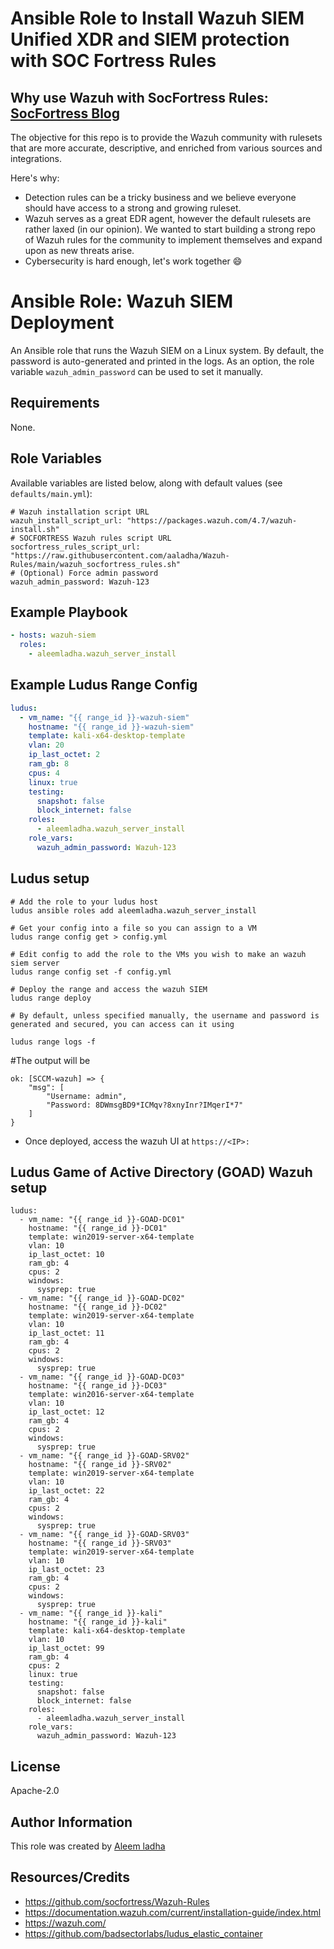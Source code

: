 # Ansible Role to Install Wazuh SIEM Unified XDR and SIEM protection with SOC Fortress Rules

## Why use Wazuh with SocFortress Rules: <a href="https://socfortress.medium.com/">SocFortress Blog</a>

The objective for this repo is to provide the Wazuh community with rulesets that are more accurate, descriptive, and enriched from various sources and integrations.

Here's why:
* Detection rules can be a tricky business and we believe everyone should have access to a strong and growing ruleset.
* Wazuh serves as a great EDR agent, however the default rulesets are rather laxed (in our opinion). We wanted to start building a strong repo of Wazuh rules for the community to implement themselves and expand upon as new threats arise.
* Cybersecurity is hard enough, let's work together :smile:

# Ansible Role: Wazuh SIEM Deployment

An Ansible role that runs the Wazuh SIEM on a Linux system. By default, the password is auto-generated and printed in the logs. As an option, the role variable `wazuh_admin_password` can be used to set it manually.


## Requirements

None.

## Role Variables

Available variables are listed below, along with default values (see `defaults/main.yml`):

    # Wazuh installation script URL
    wazuh_install_script_url: "https://packages.wazuh.com/4.7/wazuh-install.sh"
    # SOCFORTRESS Wazuh rules script URL
    socfortress_rules_script_url: "https://raw.githubusercontent.com/aaladha/Wazuh-Rules/main/wazuh_socfortress_rules.sh"
    # (Optional) Force admin password
    wazuh_admin_password: Wazuh-123


## Example Playbook

```yaml
- hosts: wazuh-siem
  roles:
    - aleemladha.wazuh_server_install
```

## Example Ludus Range Config

```yaml
ludus:
  - vm_name: "{{ range_id }}-wazuh-siem"
    hostname: "{{ range_id }}-wazuh-siem"
    template: kali-x64-desktop-template
    vlan: 20
    ip_last_octet: 2
    ram_gb: 8
    cpus: 4
    linux: true
    testing:
      snapshot: false
      block_internet: false
    roles:
      - aleemladha.wazuh_server_install
    role_vars:
      wazuh_admin_password: Wazuh-123
```

## Ludus setup

```
# Add the role to your ludus host
ludus ansible roles add aleemladha.wazuh_server_install

# Get your config into a file so you can assign to a VM
ludus range config get > config.yml

# Edit config to add the role to the VMs you wish to make an wazuh siem server
ludus range config set -f config.yml

# Deploy the range and access the wazuh SIEM
ludus range deploy

# By default, unless specified manually, the username and password is generated and secured, you can access can it using

ludus range logs -f

```

#The output will be

```
ok: [SCCM-wazuh] => {
    "msg": [
        "Username: admin",
        "Password: 8DWmsgBD9*ICMqv?8xnyInr?IMqerI*7"
    ]
}
```


- Once deployed, access the wazuh UI at `https://<IP>:`


## Ludus Game of Active Directory (GOAD) Wazuh setup

```
ludus:
  - vm_name: "{{ range_id }}-GOAD-DC01"
    hostname: "{{ range_id }}-DC01"
    template: win2019-server-x64-template
    vlan: 10
    ip_last_octet: 10
    ram_gb: 4
    cpus: 2
    windows:
      sysprep: true
  - vm_name: "{{ range_id }}-GOAD-DC02"
    hostname: "{{ range_id }}-DC02"
    template: win2019-server-x64-template
    vlan: 10
    ip_last_octet: 11
    ram_gb: 4
    cpus: 2
    windows:
      sysprep: true
  - vm_name: "{{ range_id }}-GOAD-DC03"
    hostname: "{{ range_id }}-DC03"
    template: win2016-server-x64-template
    vlan: 10
    ip_last_octet: 12
    ram_gb: 4
    cpus: 2
    windows:
      sysprep: true
  - vm_name: "{{ range_id }}-GOAD-SRV02"
    hostname: "{{ range_id }}-SRV02"
    template: win2019-server-x64-template
    vlan: 10
    ip_last_octet: 22
    ram_gb: 4
    cpus: 2
    windows:
      sysprep: true
  - vm_name: "{{ range_id }}-GOAD-SRV03"
    hostname: "{{ range_id }}-SRV03"
    template: win2019-server-x64-template
    vlan: 10
    ip_last_octet: 23
    ram_gb: 4
    cpus: 2
    windows:
      sysprep: true
  - vm_name: "{{ range_id }}-kali"
    hostname: "{{ range_id }}-kali"
    template: kali-x64-desktop-template
    vlan: 10
    ip_last_octet: 99
    ram_gb: 4
    cpus: 2
    linux: true
    testing:
      snapshot: false
      block_internet: false
    roles:
      - aleemladha.wazuh_server_install
    role_vars:
      wazuh_admin_password: Wazuh-123

```

## License

Apache-2.0

## Author Information

This role was created by [Aleem ladha ](https://github.com/aleemladha)

## Resources/Credits
- https://github.com/socfortress/Wazuh-Rules
- https://documentation.wazuh.com/current/installation-guide/index.html
- https://wazuh.com/
- https://github.com/badsectorlabs/ludus_elastic_container
